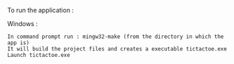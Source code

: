 To run the application :

Windows :
	
	In command prompt run : mingw32-make (from the directory in which the app is)
	It will build the project files and creates a executable tictactoe.exe
	Launch tictactoe.exe
